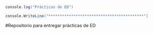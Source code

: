  ```csharp
console.log("Prácticas de ED")
  ```
 ```csharp
console.WriteLine("******************************************")
  ```
#Repositorio para entregar prácticas de ED
